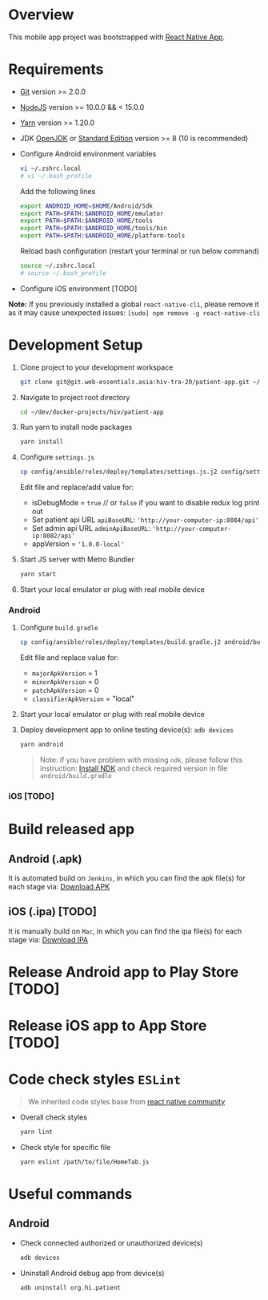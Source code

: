 # Overview

This mobile app project was bootstrapped with [React Native App](https://reactnative.dev/docs/environment-setup).

# Requirements

* [Git](https://git-scm.com/) version >= 2.0.0
* [NodeJS](https://nodejs.org/en/download/package-manager/) version >= 10.0.0 && < 15.0.0
* [Yarn](https://yarnpkg.com/lang/en/docs/install/#debian-stable) version >= 1.20.0
* JDK [OpenJDK](http://openjdk.java.net/install/) or [Standard Edition](https://docs.oracle.com/en/java/javase/index.html) version >= 8 (10 is recommended)
* Configure Android environment variables

    ```bash
    vi ~/.zshrc.local
    # vi ~/.bash_profile
    ```

    Add the following lines

    ```bash
    export ANDROID_HOME=$HOME/Android/Sdk
    export PATH=$PATH:$ANDROID_HOME/emulator
    export PATH=$PATH:$ANDROID_HOME/tools
    export PATH=$PATH:$ANDROID_HOME/tools/bin
    export PATH=$PATH:$ANDROID_HOME/platform-tools
    ```

    Reload bash configuration (restart your terminal or run below command)

    ```bash
    source ~/.zshrc.local
    # source ~/.bash_profile
    ```

* Configure iOS environment [TODO]

__Note:__ If you previously installed a global `react-native-cli`, please remove it as it may cause unexpected issues: `[sudo] npm remove -g react-native-cli`

# Development Setup

1. Clone project to your development workspace

    ```bash
    git clone git@git.web-essentials.asia:hiv-tra-20/patient-app.git ~/dev/docker-projects/hiv/patient-app
    ```

2. Navigate to project root directory

    ```bash
    cd ~/dev/docker-projects/hiv/patient-app
    ```

3. Run yarn to install node packages

    ```bash
    yarn install
    ```

4. Configure `settings.js`

    ```bash
    cp config/ansible/roles/deploy/templates/settings.js.j2 config/settings.js
    ```

    Edit file and replace/add value for:
    * isDebugMode = `true` // or `false` if you want to disable redux log print out
    * Set patient api URL `apiBaseURL`: `'http://your-computer-ip:8084/api'`
    * Set admin api URL `adminApiBaseURL`: `'http://your-computer-ip:8082/api'`
    * appVersion = `'1.0.0-local'`

5. Start JS server with Metro Bundler

    ```bash
    yarn start
    ```

6. Start your local emulator or plug with real mobile device

### Android

1. Configure `build.gradle`

    ```bash
    cp config/ansible/roles/deploy/templates/build.gradle.j2 android/build.gradle
    ```

     Edit file and replace value for:
     * `majorApkVersion` = 1
     * `minorApkVersion` = 0
     * `patchApkVersion` = 0
     * `classifierApkVersion` = "local"

2. Start your local emulator or plug with real mobile device

3. Deploy development app to online testing device(s): `adb devices`

    ```bash
    yarn android
    ```

    > Note: if you have problem with missing `ndk`, please follow this instruction: [Install NDK](https://developer.android.com/studio/projects/install-ndk) and check required version in file `android/build.gradle`

### iOS [TODO]

# Build released app

## Android (.apk)
It is automated build on `Jenkins`, in which you can find the apk file(s) for each stage via: [Download APK](https://packages.web-essentials.asia/apk/hiv/)

## iOS (.ipa) [TODO]
It is manually build on `Mac`, in which you can find the ipa file(s) for each stage via: [Download IPA](https://packages.web-essentials.asia/ipa/hiv/)

# Release Android app to Play Store [TODO]
# Release iOS app to App Store [TODO]

# Code check styles `ESLint`

> We inherited code styles base from [react native community](https://github.com/facebook/react-native/blob/master/packages/eslint-config-react-native-community/index.js)

* Overall check styles

    ```bash
    yarn lint
    ```

* Check style for specific file

    ```bash
    yarn eslint /path/to/file/HomeTab.js
    ```

# Useful commands

## Android

* Check connected authorized or unauthorized device(s)

    ```bash
    adb devices
    ```

* Uninstall Android debug app from device(s)

    ```bash
    adb uninstall org.hi.patient
    ```
